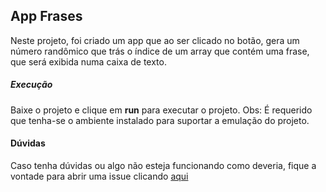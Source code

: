 ## App Frases

Neste projeto, foi criado um app que ao ser clicado no botão, gera um número randômico que trás o índice de um array que contém uma frase, que será exibida numa caixa de texto.


##### Execução

Baixe o projeto e clique em <b>run</b> para executar o projeto. Obs: É requerido que tenha-se o ambiente instalado para suportar a emulação do projeto.

#### Dúvidas

Caso tenha dúvidas ou algo não esteja funcionando como deveria, fique a vontade para abrir uma issue clicando [aqui](https://github.com/dougs007/learningAndroid/issues/new)

